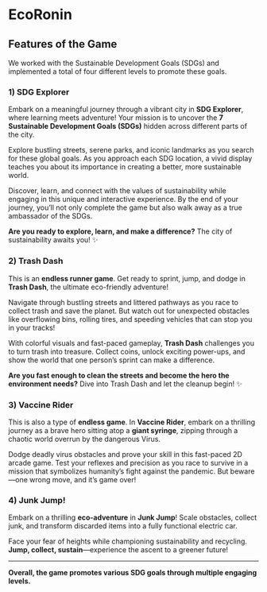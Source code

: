 # EcoRonin
## Features of the Game

We worked with the Sustainable Development Goals (SDGs) and implemented a total of four different levels to promote these goals.

### 1) SDG Explorer
Embark on a meaningful journey through a vibrant city in **SDG Explorer**, where learning meets adventure! Your mission is to uncover the **7 Sustainable Development Goals (SDGs)** hidden across different parts of the city. 

Explore bustling streets, serene parks, and iconic landmarks as you search for these global goals. As you approach each SDG location, a vivid display teaches you about its importance in creating a better, more sustainable world. 

Discover, learn, and connect with the values of sustainability while engaging in this unique and interactive experience. By the end of your journey, you’ll not only complete the game but also walk away as a true ambassador of the SDGs. 

**Are you ready to explore, learn, and make a difference?** The city of sustainability awaits you! ✨

### 2) Trash Dash
This is an **endless runner game**. Get ready to sprint, jump, and dodge in **Trash Dash**, the ultimate eco-friendly adventure! 

Navigate through bustling streets and littered pathways as you race to collect trash and save the planet. But watch out for unexpected obstacles like overflowing bins, rolling tires, and speeding vehicles that can stop you in your tracks!

With colorful visuals and fast-paced gameplay, **Trash Dash** challenges you to turn trash into treasure. Collect coins, unlock exciting power-ups, and show the world that one person’s sprint can make a difference.

**Are you fast enough to clean the streets and become the hero the environment needs?** Dive into Trash Dash and let the cleanup begin! ✨

### 3) Vaccine Rider
This is also a type of **endless game**. In **Vaccine Rider**, embark on a thrilling journey as a brave hero sitting atop a **giant syringe**, zipping through a chaotic world overrun by the dangerous Virus.

Dodge deadly virus obstacles and prove your skill in this fast-paced 2D arcade game. Test your reflexes and precision as you race to survive in a mission that symbolizes humanity’s fight against the pandemic. But beware—one wrong move, and it’s game over!

### 4) Junk Jump!
Embark on a thrilling **eco-adventure** in **Junk Jump**! Scale obstacles, collect junk, and transform discarded items into a fully functional electric car. 

Face your fear of heights while championing sustainability and recycling. **Jump, collect, sustain**—experience the ascent to a greener future!

---

**Overall, the game promotes various SDG goals through multiple engaging levels.**
